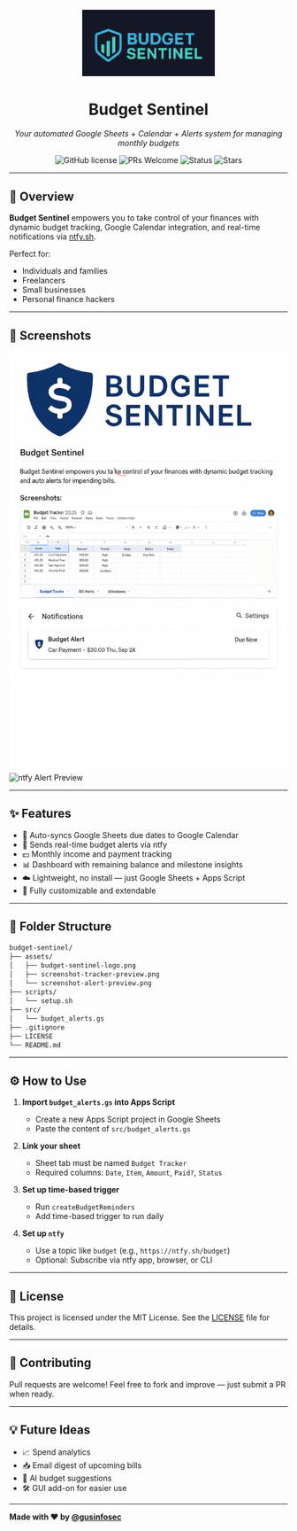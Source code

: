 <p align="center">
  <img src="assets/budget-sentinel-logo.png" width="240" alt="Budget Sentinel Logo" />
</p>

<h1 align="center">Budget Sentinel</h1>
<p align="center"><em>Your automated Google Sheets + Calendar + Alerts system for managing monthly budgets</em></p>

<p align="center">
  <img alt="GitHub license" src="https://img.shields.io/github/license/gusinfosec/budget-sentinel">
  <img alt="PRs Welcome" src="https://img.shields.io/badge/PRs-welcome-brightgreen.svg">
  <img alt="Status" src="https://img.shields.io/badge/status-active-success">
  <img alt="Stars" src="https://img.shields.io/github/stars/gusinfosec/budget-sentinel?style=social">
</p>

---

## 🧩 Overview

**Budget Sentinel** empowers you to take control of your finances with dynamic budget tracking, Google Calendar integration, and real-time notifications via [ntfy.sh](https://ntfy.sh).

Perfect for:
- Individuals and families
- Freelancers
- Small businesses
- Personal finance hackers

---

## 📸 Screenshots

<img src="assets/screenshot-tracker-preview.png" alt="Budget Sheet Preview" width="700" />
<br/>
<img src="assets/screenshot-alert-preview.png" alt="ntfy Alert Preview" width="600" />

---

## ✨ Features

- 📅 Auto-syncs Google Sheets due dates to Google Calendar
- 🔔 Sends real-time budget alerts via ntfy
- 💵 Monthly income and payment tracking
- 📊 Dashboard with remaining balance and milestone insights
- ☁️ Lightweight, no install — just Google Sheets + Apps Script
- 🔁 Fully customizable and extendable

---

## 📂 Folder Structure

```
budget-sentinel/
├── assets/
│   ├── budget-sentinel-logo.png
│   ├── screenshot-tracker-preview.png
│   └── screenshot-alert-preview.png
├── scripts/
│   └── setup.sh
├── src/
│   └── budget_alerts.gs
├── .gitignore
├── LICENSE
└── README.md
```

---

## ⚙️ How to Use

1. **Import `budget_alerts.gs` into Apps Script**
   - Create a new Apps Script project in Google Sheets
   - Paste the content of `src/budget_alerts.gs`

2. **Link your sheet**
   - Sheet tab must be named `Budget Tracker`
   - Required columns: `Date`, `Item`, `Amount`, `Paid?`, `Status`

3. **Set up time-based trigger**
   - Run `createBudgetReminders`
   - Add time-based trigger to run daily

4. **Set up `ntfy`**
   - Use a topic like `budget` (e.g., `https://ntfy.sh/budget`)
   - Optional: Subscribe via ntfy app, browser, or CLI

---

## 📜 License

This project is licensed under the MIT License. See the [LICENSE](LICENSE) file for details.

---

## 🤝 Contributing

Pull requests are welcome! Feel free to fork and improve — just submit a PR when ready.

---

## 💡 Future Ideas

- 📈 Spend analytics
- 📥 Email digest of upcoming bills
- 🧠 AI budget suggestions
- 🛠️ GUI add-on for easier use

---

**Made with ❤️ by [@gusinfosec](https://github.com/gusinfosec)**